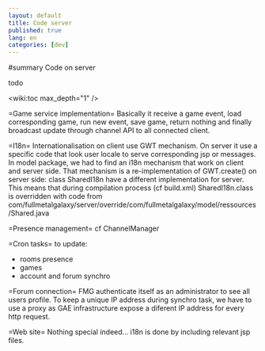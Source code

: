 ```yaml
---
layout: default
title: Code server
published: true
lang: en
categories: [dev]
---
```

#summary Code on server

todo

<wiki:toc max_depth="1" />

=Game service implementation=
Basically it receive a game event, load corresponding game, run new event, save game, return nothing
and finally broadcast update through channel API to all connected client.

=I18n=
Internationalisation on client use GWT mechanism. On server it use a specific code that look user locale to serve 
corresponding jsp or messages.
In model package, we had to find an i18n mechanism that work on client and server side. That mechanism is a 
re-implementation of GWT.create() on server side: class SharedI18n have a different implementation for server.
This means that during compilation process (cf build.xml) SharedI18n.class is overridden with code from
com/fullmetalgalaxy/server/override/com/fullmetalgalaxy/model/ressources/Shared.java

=Presence management=
cf ChannelManager

=Cron tasks=
to update:
 * rooms presence
 * games
 * account and forum synchro

=Forum connection=
FMG authenticate itself as an administrator to see all users profile. To keep a unique IP address during
synchro task, we have to use a proxy as GAE infrastructure expose a diferent IP address for every http request.

=Web site=
Nothing special indeed...
i18n is done by including relevant jsp files.
